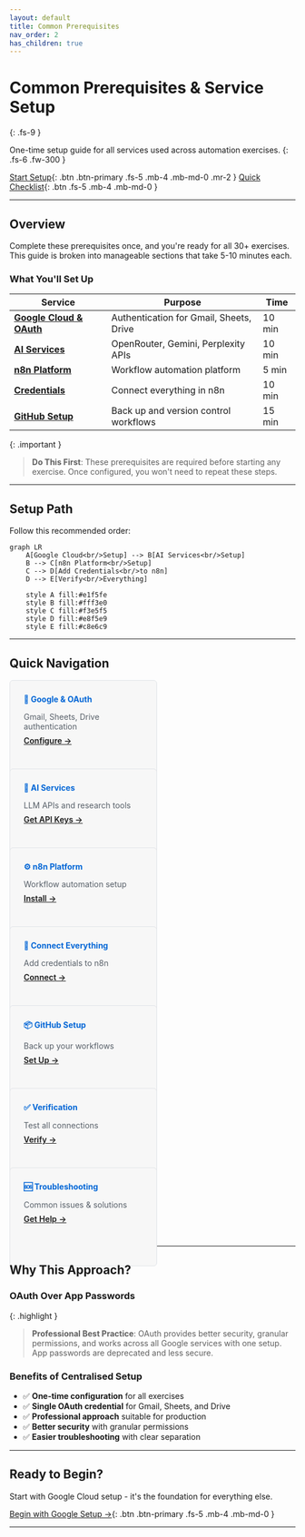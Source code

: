 ```yaml
---
layout: default
title: Common Prerequisites
nav_order: 2
has_children: true
---
```


# Common Prerequisites & Service Setup

{: .fs-9 }

One-time setup guide for all services used across automation exercises.
{: .fs-6 .fw-300 }

[Start Setup](./google-setup){: .btn .btn-primary .fs-5 .mb-4 .mb-md-0 .mr-2 }
[Quick Checklist](./checklist){: .btn .fs-5 .mb-4 .mb-md-0 }

---

## Overview

Complete these prerequisites once, and you're ready for all 30+ exercises. This guide is broken into manageable sections that take 5-10 minutes each.

### What You'll Set Up

| Service | Purpose | Time |
|---------|---------|------|
| **[Google Cloud & OAuth](./google-setup)** | Authentication for Gmail, Sheets, Drive | 10 min |
| **[AI Services](./ai-services)** | OpenRouter, Gemini, Perplexity APIs | 10 min |
| **[n8n Platform](./n8n-setup)** | Workflow automation platform | 5 min |
| **[Credentials](./credentials)** | Connect everything in n8n | 10 min |
| **[GitHub Setup](./github-setup)** | Back up and version control workflows | 15 min |

{: .important }
> **Do This First**: These prerequisites are required before starting any exercise. Once configured, you won't need to repeat these steps.

---

## Setup Path

Follow this recommended order:

```mermaid
graph LR
    A[Google Cloud<br/>Setup] --> B[AI Services<br/>Setup]
    B --> C[n8n Platform<br/>Setup]
    C --> D[Add Credentials<br/>to n8n]
    D --> E[Verify<br/>Everything]

    style A fill:#e1f5fe
    style B fill:#fff3e0
    style C fill:#f3e5f5
    style D fill:#e8f5e9
    style E fill:#c8e6c9
```

---

## Quick Navigation

<div class="grid">
  <div class="col-4 col-md-4 col-lg-4">
    <div class="card">
      <h4>🔐 Google & OAuth</h4>
      <p>Gmail, Sheets, Drive authentication</p>
      <a href="./google-setup">Configure →</a>
    </div>
  </div>

  <div class="col-4 col-md-4 col-lg-4">
    <div class="card">
      <h4>🤖 AI Services</h4>
      <p>LLM APIs and research tools</p>
      <a href="./ai-services">Get API Keys →</a>
    </div>
  </div>

  <div class="col-4 col-md-4 col-lg-4">
    <div class="card">
      <h4>⚙️ n8n Platform</h4>
      <p>Workflow automation setup</p>
      <a href="./n8n-setup">Install →</a>
    </div>
  </div>

  <div class="col-4 col-md-4 col-lg-4">
    <div class="card">
      <h4>🔗 Connect Everything</h4>
      <p>Add credentials to n8n</p>
      <a href="./credentials">Connect →</a>
    </div>
  </div>

  <div class="col-4 col-md-4 col-lg-4">
    <div class="card">
      <h4>📦 GitHub Setup</h4>
      <p>Back up your workflows</p>
      <a href="./github-setup">Set Up →</a>
    </div>
  </div>

  <div class="col-4 col-md-4 col-lg-4">
    <div class="card">
      <h4>✅ Verification</h4>
      <p>Test all connections</p>
      <a href="./verification">Verify →</a>
    </div>
  </div>

  <div class="col-4 col-md-4 col-lg-4">
    <div class="card">
      <h4>🆘 Troubleshooting</h4>
      <p>Common issues & solutions</p>
      <a href="./troubleshooting">Get Help →</a>
    </div>
  </div>
</div>

---

## Why This Approach?

### OAuth Over App Passwords

{: .highlight }
> **Professional Best Practice**: OAuth provides better security, granular permissions, and works across all Google services with one setup. App passwords are deprecated and less secure.

### Benefits of Centralised Setup

- ✅ **One-time configuration** for all exercises
- ✅ **Single OAuth credential** for Gmail, Sheets, and Drive
- ✅ **Professional approach** suitable for production
- ✅ **Better security** with granular permissions
- ✅ **Easier troubleshooting** with clear separation

---

## Ready to Begin?

Start with Google Cloud setup - it's the foundation for everything else.

[Begin with Google Setup →](./google-setup){: .btn .btn-primary .fs-5 .mb-4 .mb-md-0 }

---

<style>
.grid {
  display: flex;
  flex-wrap: wrap;
  margin: -0.5rem;
}

.col-4 {
  flex: 0 0 50%;
  padding: 0.5rem;
}

.card {
  background: #f7f7f7;
  border: 1px solid #e1e4e8;
  border-radius: 6px;
  padding: 1.5rem;
  height: 100%;
}

.card h4 {
  margin-top: 0;
  margin-bottom: 0.5rem;
  color: #0366d6;
}

.card p {
  margin-bottom: 0.5rem;
  color: #586069;
}

.card a {
  font-weight: 600;
}

@media (max-width: 768px) {
  .col-4 {
    flex: 0 0 100%;
  }
}
</style>
